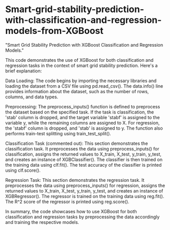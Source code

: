# Smart-grid-stability-prediction-with-classification-and-regression-models-from-XGBoost
"Smart Grid Stability Prediction with XGBoost Classification and Regression Models."

This code demonstrates the use of XGBoost for both classification and regression tasks in the context of smart grid stability prediction. Here's a brief explanation:

Data Loading: The code begins by importing the necessary libraries and loading the dataset from a CSV file using pd.read_csv(). The data.info() line 
provides information about the dataset, such as the number of rows, columns, and data types.



Preprocessing: The preprocess_inputs() function is defined to preprocess the dataset based on the specified task. 
If the task is classification, the 'stab' column is dropped, and the target variable 'stabf' is assigned to the variable y, 
while the remaining columns are assigned to X. For regression, the 'stabf' column is dropped, and 'stab' is assigned to y. 
The function also performs train-test splitting using train_test_split().



Classification Task (commented out): This section demonstrates the classification task. 
It preprocesses the data using preprocess_inputs() for classification, assigns the returned 
values to X_train, X_test, y_train, y_test, and creates an instance of XGBClassifier(). 
The classifier is then trained on the training data using clf.fit(). 
The test accuracy of the classifier is printed using clf.score().



Regression Task: This section demonstrates the regression task. 
It preprocesses the data using preprocess_inputs() for regression, 
assigns the returned values to X_train, X_test, y_train, y_test, and creates an instance of XGBRegressor().
The regressor is trained on the training data using reg.fit(). The R^2 score of the regressor is printed using reg.score().


In summary, the code showcases how to use XGBoost for both classification and regression 
tasks by preprocessing the data accordingly and training the respective models.
